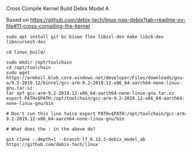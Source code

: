Cross Compile Kernel Build Debix Model A

Based on
https://github.com/debix-tech/linux-nxp-debix?tab=readme-ov-file#11-cross-compiling-the-kernel

```
sudo apt install git bc bison flex libssl-dev make libc6-dev libncurses5-dev

cd linux_build/

sudo mkdir /opt/toolchain
cd /opt/toolchain
sudo wget https://armkeil.blob.core.windows.net/developer/Files/downloads/gnu-a/9.2-2019.12/binrel/gcc-arm-9.2-2019.12-x86_64-aarch64-none-linux-gnu.tar.xz
tar xpf gcc-arm-9.2-2019.12-x86_64-aarch64-none-linux-gnu.tar.xz
export PATH=$PATH:/opt/toolchain/gcc-arm-9.2-2019.12-x86_64-aarch64-none-linux-gnu/bin

# Don't run this line twice export PATH=$PATH:/opt/toolchain/gcc-arm-9.2-2019.12-x86_64-aarch64-none-linux-gnu/bin

# What does the : in the above do?

git clone --depth=1 --branch lf_6.12.3-debix_model_ab https://github.com/debix-tech/linux

```

